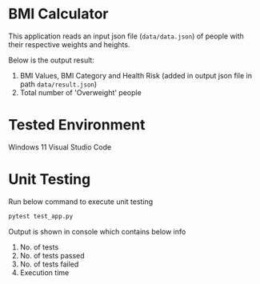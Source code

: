 # BMI Calculator
This application reads an input json file (`data/data.json`) of people with their respective weights and heights.

Below is the output result:
1. BMI Values, BMI Category and Health Risk (added in output json file in path `data/result.json`)
2. Total number of 'Overweight' people

# Tested Environment
Windows 11
Visual Studio Code

# Unit Testing

Run below command to execute unit testing
```bash
pytest test_app.py
```

Output is shown in console which contains below info
1. No. of tests 
2. No. of tests passed
3. No. of tests failed
4. Execution time

